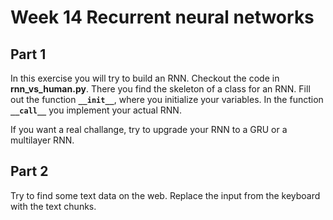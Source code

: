 # Week 14 Recurrent neural networks

## Part 1
In this exercise you will try to build an RNN. Checkout the code in **rnn_vs_human.py**.
There you find the skeleton of a class for an RNN. Fill out the function **`__init__`**,
where you initialize your variables. In the function **`__call__`** you implement
your actual RNN.

If you want a real challange, try to upgrade your RNN to a GRU or a multilayer RNN.


## Part 2
Try to find some text data on the web. Replace the input from the keyboard with
the text chunks.